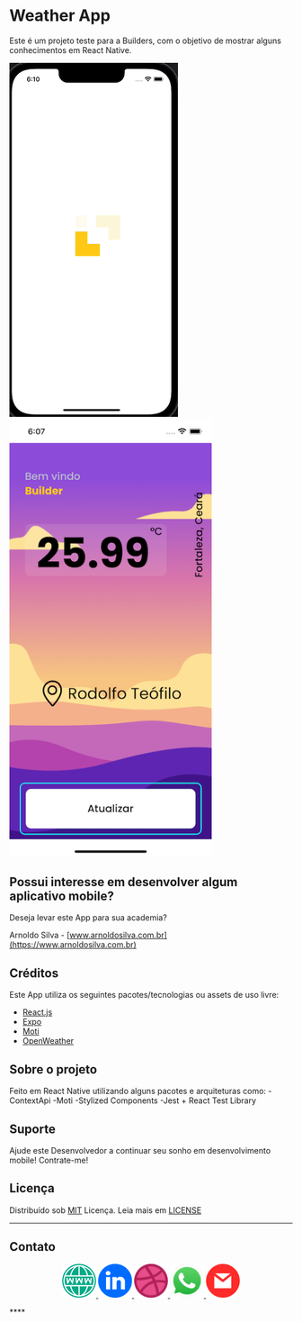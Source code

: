 # Weather App

Este é um projeto teste para a Builders, com o objetivo de mostrar alguns conhecimentos em React Native.

![tela2](readmefiles/loading.gif)
<img src="readmefiles/tela1.png" width="360">
<!-- <img src="readmefiles/loading.png" width="360"> -->

## Possui interesse em desenvolver algum aplicativo mobile?

Deseja levar este App para sua academia?

Arnoldo Silva</b> - [www.arnoldosilva.com.br](https://www.arnoldosilva.com.br)

## Créditos

Este App utiliza os seguintes pacotes/tecnologias ou assets de uso livre:

- [React.js](https://reactjs.org/)
- [Expo](https://expo.dev/)
- [Moti](https://moti.fyi/)
- [OpenWeather](https://openweathermap.org/)

## Sobre o projeto

Feito em React Native utilizando alguns pacotes e arquiteturas como:
-ContextApi
-Moti
-Stylized Components
-Jest + React Test Library

## Suporte

Ajude este Desenvolvedor a continuar seu sonho em desenvolvimento mobile! Contrate-me!

## Licença

Distribuído sob [MIT](https://github.com/arnoldosilva/vai_chover_hoje/blob/master/LICENSE) Licença. Leia mais em [LICENSE](https://github.com/arnoldosilva/vai_chover_hoje/blob/master/LICENSE)

---

## Contato

<p align="center">
<a href="https://arnoldosilva.com.br">
<img src="readmefiles/www.png" width="60">
</a>
<a href="https://www.linkedin.com/in/arnoldosilva/">
<img src="readmefiles/linkedin.png" width="60">
</a>
<a href="https://dribbble.com/arnoldosilva">
<img src="readmefiles/dribble.png" width="60">
</a>
<a href="https://wa.me/5585998714767">
<img src="readmefiles/whatsapp.png" width="60">
</a>
<a href="mailto:contato@arnoldosilva.com.br">
<img src="readmefiles/email.png" width="60">
</a>
</p>****
